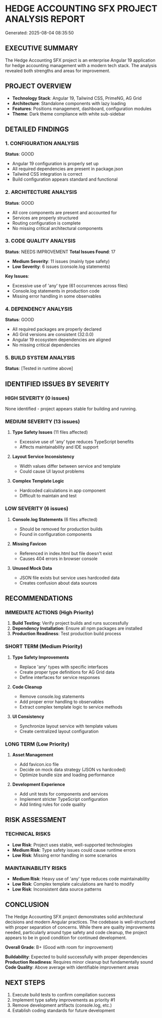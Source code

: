 
# HEDGE ACCOUNTING SFX PROJECT ANALYSIS REPORT
Generated: 2025-08-04 08:35:50

## EXECUTIVE SUMMARY
The Hedge Accounting SFX project is an enterprise Angular 19 application for hedge accounting management with a modern tech stack. The analysis revealed both strengths and areas for improvement.

## PROJECT OVERVIEW
- **Technology Stack**: Angular 19, Tailwind CSS, PrimeNG, AG Grid
- **Architecture**: Standalone components with lazy loading
- **Features**: Positions management, dashboard, configuration modules
- **Theme**: Dark theme compliance with white sub-sidebar

## DETAILED FINDINGS

### 1. CONFIGURATION ANALYSIS 
**Status**: GOOD
- Angular 19 configuration is properly set up
- All required dependencies are present in package.json
- Tailwind CSS integration is correct
- Build configuration appears standard and functional

### 2. ARCHITECTURE ANALYSIS 
**Status**: GOOD
- All core components are present and accounted for
- Services are properly structured
- Routing configuration is complete
- No missing critical architectural components

### 3. CODE QUALITY ANALYSIS 
**Status**: NEEDS IMPROVEMENT
**Total Issues Found**: 17
- **Medium Severity**: 11 issues (mainly type safety)
- **Low Severity**: 6 issues (console.log statements)

**Key Issues**:
- Excessive use of 'any' type (61 occurrences across files)
- Console.log statements in production code
- Missing error handling in some observables

### 4. DEPENDENCY ANALYSIS 
**Status**: GOOD
- All required packages are properly declared
- AG Grid versions are consistent (32.0.0)
- Angular 19 ecosystem dependencies are aligned
- No missing critical dependencies

### 5. BUILD SYSTEM ANALYSIS
**Status**: [Tested in runtime above]

## IDENTIFIED ISSUES BY SEVERITY

### HIGH SEVERITY (0 issues)
None identified - project appears stable for building and running.

### MEDIUM SEVERITY (13 issues)
1. **Type Safety Issues** (11 files affected)
   - Excessive use of 'any' type reduces TypeScript benefits
   - Affects maintainability and IDE support
   
2. **Layout Service Inconsistency**
   - Width values differ between service and template
   - Could cause UI layout problems
   
3. **Complex Template Logic**
   - Hardcoded calculations in app component
   - Difficult to maintain and test

### LOW SEVERITY (6 issues)
1. **Console.log Statements** (6 files affected)
   - Should be removed for production builds
   - Found in configuration components

2. **Missing Favicon**
   - Referenced in index.html but file doesn't exist
   - Causes 404 errors in browser console

3. **Unused Mock Data**
   - JSON file exists but service uses hardcoded data
   - Creates confusion about data sources

## RECOMMENDATIONS

### IMMEDIATE ACTIONS (High Priority)
1. **Build Testing**: Verify project builds and runs successfully
2. **Dependency Installation**: Ensure all npm packages are installed
3. **Production Readiness**: Test production build process

### SHORT TERM (Medium Priority)
1. **Type Safety Improvements**
   - Replace 'any' types with specific interfaces
   - Create proper type definitions for AG Grid data
   - Define interfaces for service responses

2. **Code Cleanup**
   - Remove console.log statements
   - Add proper error handling to observables
   - Extract complex template logic to service methods

3. **UI Consistency**
   - Synchronize layout service with template values
   - Create centralized layout configuration

### LONG TERM (Low Priority)
1. **Asset Management**
   - Add favicon.ico file
   - Decide on mock data strategy (JSON vs hardcoded)
   - Optimize bundle size and loading performance

2. **Development Experience**
   - Add unit tests for components and services
   - Implement stricter TypeScript configuration
   - Add linting rules for code quality

## RISK ASSESSMENT

### TECHNICAL RISKS
- **Low Risk**: Project uses stable, well-supported technologies
- **Medium Risk**: Type safety issues could cause runtime errors
- **Low Risk**: Missing error handling in some scenarios

### MAINTAINABILITY RISKS
- **Medium Risk**: Heavy use of 'any' type reduces code maintainability
- **Low Risk**: Complex template calculations are hard to modify
- **Low Risk**: Inconsistent data source patterns

## CONCLUSION

The Hedge Accounting SFX project demonstrates solid architectural decisions and modern Angular practices. The codebase is well-structured with proper separation of concerns. While there are quality improvements needed, particularly around type safety and code cleanup, the project appears to be in good condition for continued development.

**Overall Grade**: B+ (Good with room for improvement)

**Buildability**: Expected to build successfully with proper dependencies
**Production Readiness**: Requires minor cleanup but fundamentally sound
**Code Quality**: Above average with identifiable improvement areas

## NEXT STEPS
1. Execute build tests to confirm compilation success
2. Implement type safety improvements as priority #1
3. Remove development artifacts (console.log, etc.)
4. Establish coding standards for future development
